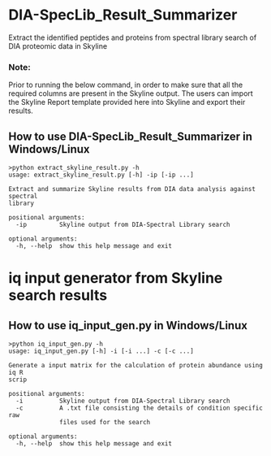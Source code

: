 # DIA-SpecLib_Result_Summarizer
Extract the identified peptides and proteins from spectral library search of DIA proteomic data in Skyline

### Note:
Prior to running the below command, in order to make sure that all the required columns are present in the Skyline output. The users can import the Skyline Report template provided here into Skyline and export their results.

## How to use DIA-SpecLib_Result_Summarizer in Windows/Linux
```
>python extract_skyline_result.py -h
usage: extract_skyline_result.py [-h] -ip [-ip ...]

Extract and summarize Skyline results from DIA data analysis against spectral
library

positional arguments:
  -ip         Skyline output from DIA-Spectral Library search

optional arguments:
  -h, --help  show this help message and exit

```

# iq input generator from Skyline search results

## How to use iq_input_gen.py in Windows/Linux
```
>python iq_input_gen.py -h
usage: iq_input_gen.py [-h] -i [-i ...] -c [-c ...]

Generate a input matrix for the calculation of protein abundance using iq R
scrip

positional arguments:
  -i          Skyline output from DIA-Spectral Library search
  -c          A .txt file consisting the details of condition specific raw
              files used for the search

optional arguments:
  -h, --help  show this help message and exit
 ```
